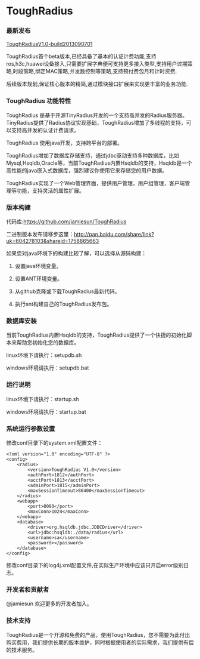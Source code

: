 ToughRadius
===========

### 最新发布

[ToughRadiusV1.0-build2013090701](http://pan.baidu.com/share/link?uk=604278103&shareid=1758865663)

ToughRadius首个beta版本,已经具备了基本的认证计费功能,支持ros,h3c,huawei设备接入,只需要扩展字典便可支持更多接入类型,支持用户过期策略,时段策略,绑定MAC策略,并发数控制等策略,支持预付费包月和计时资费.

后续版本规划,保证核心版本的精简,通过模块接口扩展来实现更丰富的业务功能.

### ToughRadius 功能特性

ToughRadius 是基于开源TinyRadius开发的一个支持高并发的Radius服务器。TinyRadius提供了Radius协议实现基础，ToughRadius增加了多线程的支持，可以支持高并发的认证计费请求。

ToughRadius 使用java开发，支持跨平台的部署。

ToughRadius增加了数据库存储支持，通过jdbc驱动支持多种数据库，比如Mysql,Hsqldb,Oracle等，当前ToughRadius内置Hsqldb的支持，Hsqldb是一个高性能的java嵌入式数据库，强烈建议你使用它来存储您的用户数据。

ToughRadius实现了一个Web管理界面，提供用户管理，用户组管理，客户端管理等功能，支持灵活的属性扩展。

### 版本构建

代码库:https://github.com/jamiesun/ToughRadius

二进制版本发布请移步这里：http://pan.baidu.com/share/link?uk=604278103&shareid=1758865663

如果您对java环境下的构建比较了解，可以选择从源码构建：

1. 设置java环境变量。

2. 设置ANT环境变量。

3. 从github克隆或下载ToughRadius最新代码。

4. 执行ant构建自己的ToughRadius发布包。

### 数据库安装

当前ToughRadius内置Hsqldb的支持，ToughRadius提供了一个快捷的初始化脚本来帮助您初始化您的数据库。

linux环境下请执行：setupdb.sh 

windows环境请执行：setupdb.bat

### 运行说明

linux环境下请执行：startup.sh 

windows环境请执行：startup.bat

### 系统运行参数设置

修改conf目录下的system.xml配置文件：
```
<?xml version="1.0" encoding="UTF-8" ?>
<config>
	<radius>
		<version>ToughRadius V1.0</version>
		<authPort>1812</authPort>
		<acctPort>1813</acctPort>
		<adminPort>1815</adminPort>
		<maxSessionTimeout>86400</maxSessionTimeout>
	</radius>
	<webapp>
		<port>8080</port>
		<maxConn>1024</maxConn>
	</webapp>
	<database>
		<driver>org.hsqldb.jdbc.JDBCDriver</driver>
		<url>jdbc:hsqldb:./data/radius</url>
		<username>sa</username>
		<password></password>
	</database>	
</config>
```
修改conf目录下的log4j.xml配置文件,在实际生产环境中应该只开启error级别日志。

### 开发者和贡献者

@jamiesun  欢迎更多的开发者加入。


### 技术支持

ToughRadius是一个开源和免费的产品，使用ToughRadius，您不需要为此付出购买费用，我们提供长期的版本维护，同时根据使用者的实际需求，我们提供有偿的技术服务。
